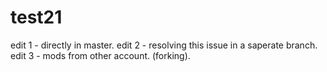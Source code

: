 # test21

edit 1 - directly in master.
edit 2 - resolving this issue in a saperate branch.
edit 3 - mods from other account. (forking).
